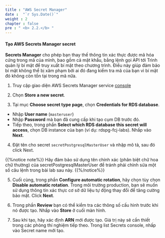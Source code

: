 ```yaml
---
title : "AWS Secret Manager"
date :  "`r Sys.Date()`" 
weight : 2 
chapter : false
pre : " <b> 2.2.</b> "
---
```


#### Tạo AWS Secrets Manager secret

**Secrets Manager** cho phép bạn thay thế thông tin xác thực được mã hóa cứng trong mã của mình, bao gồm cả mật khẩu, bằng lệnh gọi API tới Trình quản lý bí mật để truy xuất bí mật theo chương trình. Điều này giúp đảm bảo bí mật không thể bị xâm phạm bởi ai đó đang kiểm tra mã của bạn vì bí mật đó không còn tồn tại trong mã nữa.

1. Truy cập giao diện AWS Secrets Manager service [console](https://console.aws.amazon.com/secretsmanager/home) 


2. Chọn **Store a new secret**.


3. Tại mục **Choose secret type page**, chọn **Credentials for RDS database**.
 - Nhập **User name** (``masteruser``)
 - Nhập **Password** mà bạn đã cung cấp khi tạo cụm DB trước đó.
 - Tiếp theo, trong phần **Select which RDS database this secret will access**, chọn DB instance của bạn (ví dụ: rdspg-fcj-labs). Nhấp vào **Next**.

4. Đặt tên cho secret `secretPostgresqlMasterUser` và nhập mô tả, sau đó click Next.

{{%notice note%}}
Hãy đảm bảo sử dụng tên chính xác (phân biệt chữ hoa chữ thường) của secretPostgresqlMasterUser để tránh phải chỉnh sửa một số câu lệnh trong bài lab sau này.
{{%/notice%}}

5. Cuối cùng, trong phần **Configure automatic rotation**, hãy chọn tùy chọn **Disable automatic rotation**. Trong môi trường production, bạn sẽ muốn sử dụng thông tin xác thực cơ sở dữ liệu tự động thay đổi để tăng cường bảo mật. Click **Next**.

6. Trong phần **Review** bạn có thể kiểm tra các thông số cấu hình trước khi nó được tạo. Nhấp vào **Store** ở cuối màn hình.

7. Sau khi tạo, hãy xác định **ARN** mới được tạo. Giá trị này sẽ cần thiết trong các phòng thí nghiệm tiếp theo. Trong list Secrets console, nhấp vào Secret name mới tạo.
